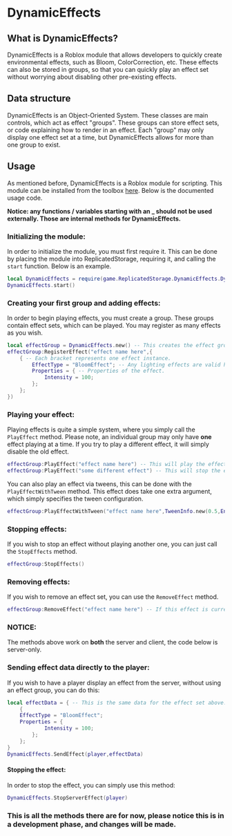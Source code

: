
# DynamicEffects

## What is DynamicEffects?
DynamicEffects is a Roblox module that allows developers to quickly create environmental effects, such as Bloom, ColorCorrection, etc.  These effects can also be stored in groups, so that you can quickly play an effect set without worrying about disabling other pre-existing effects.

## Data structure
DynamicEffects is an Object-Oriented System.  These classes are main controls, which act as effect "groups".  These groups can store effect sets, or code explaining how to render in an effect.  Each "group" may only display one effect set at a time, but DynamicEffects allows for more than one group to exist.

## Usage
As mentioned before, DynamicEffects is a Roblox module for scripting.  This module can be installed from the toolbox [here](https://www.roblox.com/library/9365160802/DynamicEffects).  Below is the documented usage code.

**Notice: any functions / variables starting with an _ should not be used externally.  Those are internal methods for DynamicEffects.**

### Initializing the module:
In order to initialize the module, you must first require it.  This can be done by placing the module into ReplicatedStorage, requiring it, and calling the `start` function.  Below is an example.
```lua
local DynamicEffects = require(game.ReplicatedStorage.DynamicEffects.DynamicEffects)
DynamicEffects.start()
```
### Creating your first group and adding effects:
In order to begin playing effects, you must create a group.  These groups contain effect sets, which can be played.  You may register as many effects as you wish.
```lua
local effectGroup = DynamicEffects.new() -- This creates the effect group.
effectGroup:RegisterEffect("effect name here",{
	{ -- Each bracket represents one effect instance.
		EffectType = "BloomEffect"; -- Any lighting effects are valid here.
		Properties = { -- Properties of the effect.
			Intensity = 100;
		};
	};
})
```

### Playing your effect:
Playing effects is quite a simple system, where you simply call the `PlayEffect` method.  Please note, an individual group may only have **one** effect playing at a time.  If you try to play a different effect, it will simply disable the old effect.
```lua
effectGroup:PlayEffect("effect name here") -- This will play the effect group defined above.
effectGroup:PlayEffect("some different effect") -- This will stop the effect that is playing above, then play this effect.
```
You can also play an effect via tweens, this can be done with the `PlayEffectWithTween` method.  This effect does take one extra argument, which simply specifies the tween configuration.
```lua
effectGroup:PlayEffectWithTween("effect name here",TweenInfo.new(0.5,Enum.EasingStyle.Sine,Enum.EasingDirection.InOut)
```

### Stopping effects:
If you wish to stop an effect without playing another one, you can just call the `StopEffects` method.
```lua
effectGroup:StopEffects()
```
### Removing effects:
If you wish to remove an effect set, you can use the `RemoveEffect` method.
```lua
effectGroup:RemoveEffect("effect name here") -- If this effect is currently running, it will be stopped.
```

### NOTICE:
The methods above work on **both** the server and client, the code below is server-only.

### Sending effect data directly to the player:
If you wish to have a player display an effect from the server, without using an effect group, you can do this:
```lua
local effectData = { -- This is the same data for the effect set above.
	{
	EffectType = "BloomEffect";
	Properties = {
			Intensity = 100;
		};
	};
}
DynamicEffects.SendEffect(player,effectData)
```

#### Stopping the effect:
In order to stop the effect, you can simply use this method:
```lua
DynamicEffects.StopServerEffect(player)
```

### This is all the methods there are for now, please notice this is in a development phase, and changes will be made.

